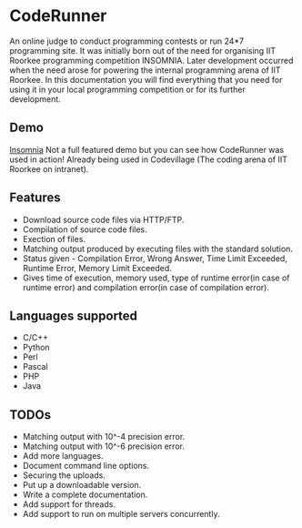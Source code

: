 # CodeRunner

An online judge to conduct programming contests or run 24*7 programming site. It was initially born out of the need for organising IIT Roorkee programming competition INSOMNIA. Later development occurred when the need arose for powering the internal programming arena of IIT Roorkee.
In this documentation you will find everything that you need for using it in your local programming competition or for its further development. 

## Demo
[Insomnia](http://insomnia.cognizance.org.in)
Not a full featured demo but you can see how CodeRunner was used in action!
Already being used in Codevillage (The coding arena of IIT Roorkee on intranet).

## Features
* Download source code files via HTTP/FTP.
* Compilation of source code files.
* Exection of files.
* Matching output produced by executing files with the standard solution.
* Status given - Compilation Error, Wrong Answer, Time Limit Exceeded, Runtime Error, Memory Limit Exceeded.
* Gives time of execution, memory used, type of runtime error(in case of runtime error) and compilation error(in case of compilation error).

## Languages supported
* C/C++
* Python
* Perl
* Pascal
* PHP
* Java

## TODOs
* Matching output with 10^-4 precision error.
* Matching output with 10^-6 precision error.
* Add more languages.
* Document command line options.
* Securing the uploads.
* Put up a downloadable version.
* Write a complete documentation.
* Add support for threads.
* Add support to run on multiple servers concurrently.